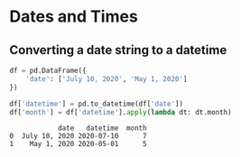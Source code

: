 # Dates and Times

## Converting a date string to a datetime

```python
df = pd.DataFrame({
    'date': ['July 10, 2020', 'May 1, 2020']
})

df['datetime'] = pd.to_datetime(df['date'])
df['month'] = df['datetime'].apply(lambda dt: dt.month)
```

```
            date   datetime  month
0  July 10, 2020 2020-07-10      7
1    May 1, 2020 2020-05-01      5
```
